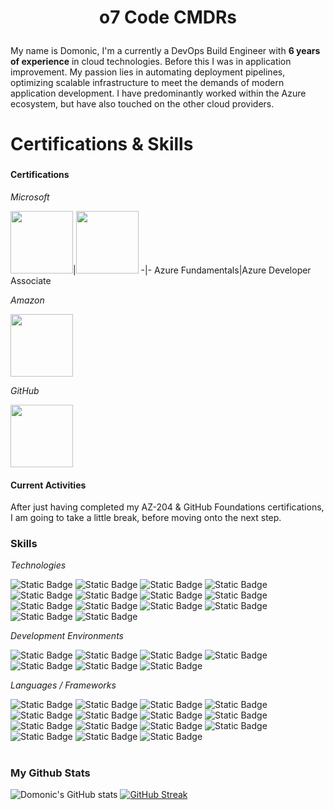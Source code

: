 # <p align="center"> o7 Code CMDRs</p>
###
My name is Domonic, I'm a currently a DevOps Build Engineer with **6 years of experience** in cloud technologies. Before this I was in application improvement.  My passion lies in automating deployment pipelines, optimizing scalable infrastructure to meet the demands of modern application development.  I have predominantly worked within the Azure ecosystem, but have also touched on the other cloud providers.
###
# Certifications & Skills
###
#### Certifications
*Microsoft*<p>
<img src="https://learn.microsoft.com/en-us/media/learn/certification/badges/microsoft-certified-fundamentals-badge.svg?branch=main" width="100" height="100">|<img src="https://learn.microsoft.com/en-us/media/learn/certification/badges/microsoft-certified-associate-badge.svg?branch=main" width="100" height="100"> 
-|-
Azure Fundamentals|Azure Developer Associate <p>


*Amazon*<p>
<img src="https://images.credly.com/size/340x340/images/2784d0d8-327c-406f-971e-9f0e15097003/image.png" width="100" height="100"><p>

*GitHub*<p>
<img src="https://images.credly.com/size/340x340/images/024d0122-724d-4c5a-bd83-cfe3c4b7a073/image.png" width="100"><p>
#### Current Activities
After just having completed my AZ-204 & GitHub Foundations certifications, I am going to take a little break, before moving onto the next step.
### Skills
*Technologies*<p>
![Static Badge](https://img.shields.io/badge/Ansible-36454F?style=plastic&logo=Ansible) ![Static Badge](https://img.shields.io/badge/Azure-36454F?style=plastic&logo=Microsoft-Azure) ![Static Badge](https://img.shields.io/badge/Azure%20DevOps-36454F?style=plastic&logo=Azure%20Devops) ![Static Badge](https://img.shields.io/badge/Docker-36454F?style=plastic&logo=Docker) ![Static Badge](https://img.shields.io/badge/GitHub-36454F?style=plastic&logo=Github) ![Static Badge](https://img.shields.io/badge/Jenkins-36454F?style=plastic&logo=Jenkins) ![Static Badge](https://img.shields.io/badge/Kubernetes-36454F?style=plastic&logo=Kubernetes) ![Static Badge](https://img.shields.io/badge/Oracle-36454F?style=plastic&logo=Oracle) ![Static Badge](https://img.shields.io/badge/Postgresql-36454F?style=plastic&logo=Postgresql)
 ![Static Badge](https://img.shields.io/badge/SonarQube-36454F?style=plastic&logo=SonarQube) ![Static Badge](https://img.shields.io/badge/SonarCloud-36454F?style=plastic&logo=SonarCloud) ![Static Badge](https://img.shields.io/badge/SonarLint-36454F?style=plastic&logo=SonarLint) ![Static Badge](https://img.shields.io/badge/Terraform-36454F?style=plastic&logo=Terraform) ![Static Badge](https://img.shields.io/badge/VirtualBox-36454F?style=plastic&logo=VirtualBox) <p>
*Development Environments*<p>
![Static Badge](https://img.shields.io/badge/Android%20Studio-36454F?style=plastic&logo=android%20studio) ![Static Badge](https://img.shields.io/badge/IntelliJ%20IDEA-36454F?style=plastic&logo=IntelliJIDEA) ![Static Badge](https://img.shields.io/badge/Linux-36454F?style=plastic&logo=Linux) ![Static Badge](https://img.shields.io/badge/PowerShell%20ISE-36454F?style=plastic&logo=powershell) ![Static Badge](https://img.shields.io/badge/VSCode-36454F?style=plastic&logo=visual-studio-code) ![Static Badge](https://img.shields.io/badge/Visual%20Studio-36454F?style=plastic&logo=visual-studio) ![Static Badge](https://img.shields.io/badge/Windows%2011-36454F?style=plastic&logo=Windows11) <p>
*Languages / Frameworks*<p>
![Static Badge](https://img.shields.io/badge/Angular-36454F?style=plastic&logo=angular) ![Static Badge](https://img.shields.io/badge/Bash-36454F?style=plastic&logo=gnu-bash) ![Static Badge](https://img.shields.io/badge/css3-36454F?style=plastic&logo=css3) ![Static Badge](https://img.shields.io/badge/Flutter-36454F?style=plastic&logo=flutter) ![Static Badge](https://img.shields.io/badge/HTML5-36454F?style=plastic&logo=HTML5) ![Static Badge](https://img.shields.io/badge/Java-36454F?style=plastic&logo=openjdk) ![Static Badge](https://img.shields.io/badge/Javascript-36454F?style=plastic&logo=javascript) ![Static Badge](https://img.shields.io/badge/Kotlin-36454F?style=plastic&logo=kotlin) ![Static Badge](https://img.shields.io/badge/Markdown-36454F?style=plastic&logo=markdown) ![Static Badge](https://img.shields.io/badge/node.js-36454F?style=plastic&logo=node.js) ![Static Badge](https://img.shields.io/badge/Powershell-36454F?style=plastic&logo=PowerShell) ![Static Badge](https://img.shields.io/badge/SQL-36454F?style=plastic) ![Static Badge](https://img.shields.io/badge/PL/SQL-36454F?style=plastic) ![Static Badge](https://img.shields.io/badge/TypeScript-36454F?style=plastic&logo=typescript) ![Static Badge](https://img.shields.io/badge/YAML-36454F?style=plastic&logo=YAML) <p>


#
### My Github Stats
![Domonic's GitHub stats](https://github-readme-stats.vercel.app/api?username=dconwaylee&show_icons=true&rank_icon=github&theme=transparent) [![GitHub Streak](https://github-readme-streak-stats.herokuapp.com?user=dconwaylee&theme=transparent&date_format=j%20M%5B%20Y%5D)](https://git.io/streak-stats)
